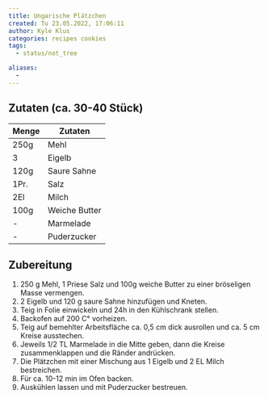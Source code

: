 ```yaml
---
title: Ungarische Plätzchen
created: Tu 23.05.2022, 17:06:11
author: Kyle Klus
categories: recipes cookies
tags:
  - status/not_tree

aliases:
  - 
---
```


## Zutaten (ca. 30-40 Stück)

| Menge            | Zutaten          |
| ---------------- | ---------------- |
| 250g             | Mehl             |
| 3                | Eigelb           |
| 120g             | Saure Sahne      |
| 1Pr.             | Salz             |
| 2El              | Milch            |
| 100g             | Weiche Butter    |
| -                | Marmelade        |
| -                | Puderzucker      |

## Zubereitung

1. 250 g Mehl, 1 Priese Salz und 100g weiche Butter zu einer bröseligen Masse vermengen.
2. 2 Eigelb und 120 g saure Sahne hinzufügen und Kneten.
3. Teig in Folie einwickeln und 24h in den Kühlschrank stellen.
4. Backofen auf 200 C° vorheizen.
5. Teig auf bemehlter Arbeitsfläche ca. 0,5 cm dick ausrollen und ca. 5 cm Kreise ausstechen.
6. Jeweils 1/2 TL Marmelade in die Mitte geben, dann die Kreise zusammenklappen und die Ränder andrücken.
7. Die Plätzchen mit einer Mischung aus 1 Eigelb und 2 EL Milch bestreichen.
8. Für ca. 10-12 min im Ofen backen.
9. Auskühlen lassen und mit Puderzucker bestreuen.

